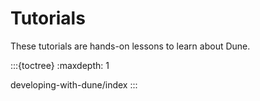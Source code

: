 Tutorials
=========

These tutorials are hands-on lessons to learn about Dune.

:::{toctree}
:maxdepth: 1

developing-with-dune/index
:::

